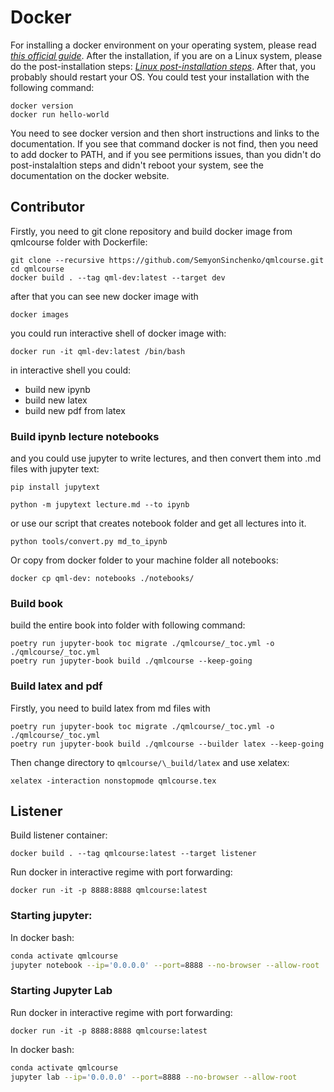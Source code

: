 # Docker

For installing a docker environment on your operating system, please read [_this official guide_](https://docs.docker.com/get-docker/). After the installation, if you are on a Linux system, please do the post-installation steps: [_Linux post-installation steps_](https://docs.docker.com/engine/install/linux-postinstall/). After that, you probably should restart your OS. You could test your installation with the following command:

```shell
docker version
docker run hello-world
```

You need to see docker version and then short instructions and links to the documentation. If you see that command docker is not find, then you need to add docker to PATH, and if you see permitions issues, than you didn't do post-instalaltion steps and didn't reboot your system, see the documentation on the docker website.

## Contributor

Firstly, you need to git clone repository and build docker image from qmlcourse folder with Dockerfile:

```
git clone --recursive https://github.com/SemyonSinchenko/qmlcourse.git
cd qmlcourse
docker build . --tag qml-dev:latest --target dev
```

after that you can see new docker image with

```shell
docker images
```

you could run interactive shell of docker image with:

```shell
docker run -it qml-dev:latest /bin/bash
```

in interactive shell you could:

- build new ipynb
- build new latex
- build new pdf from latex

### Build ipynb lecture notebooks

and you could use jupyter to write lectures, and then convert them into .md files with jupyter text:

```shell
pip install jupytext
```

```shell
python -m jupytext lecture.md --to ipynb
```

or use our script that creates notebook folder and get all lectures into it.

```shell
python tools/convert.py md_to_ipynb
```

Or copy from docker folder to your machine folder all notebooks:

```shell
docker cp qml-dev: notebooks ./notebooks/
```

### Build book

build the entire book into folder with following command:

```shell
poetry run jupyter-book toc migrate ./qmlcourse/_toc.yml -o ./qmlcourse/_toc.yml
poetry run jupyter-book build ./qmlcourse --keep-going
```

### Build latex and pdf

Firstly, you need to build latex from md files with

```shell
poetry run jupyter-book toc migrate ./qmlcourse/_toc.yml -o ./qmlcourse/_toc.yml
poetry run jupyter-book build ./qmlcourse --builder latex --keep-going
```

Then change directory to `qmlcourse/\_build/latex` and use xelatex:

```shell
xelatex -interaction nonstopmode qmlcourse.tex
```

## Listener

Build listener container:

```
docker build . --tag qmlcourse:latest --target listener
```

Run docker in interactive regime with port forwarding:

```shell
docker run -it -p 8888:8888 qmlcourse:latest
```

### Starting jupyter:

In docker bash:

```bash
conda activate qmlcourse
jupyter notebook --ip='0.0.0.0' --port=8888 --no-browser --allow-root
```

### Starting Jupyter Lab

Run docker in interactive regime with port forwarding:

```shell
docker run -it -p 8888:8888 qmlcourse:latest
```

In docker bash:

```bash
conda activate qmlcourse
jupyter lab --ip='0.0.0.0' --port=8888 --no-browser --allow-root
```
